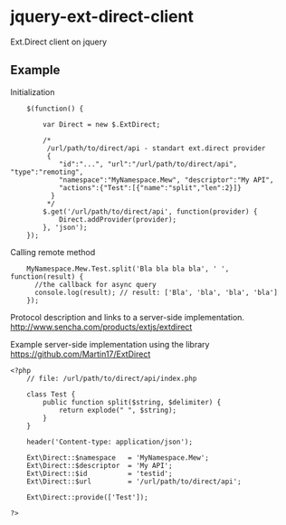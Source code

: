jquery-ext-direct-client
========================

Ext.Direct client on jquery


## Example

Initialization
```
    $(function() {

        var Direct = new $.ExtDirect;

        /*
         /url/path/to/direct/api - standart ext.direct provider
         {
            "id":"...", "url":"/url/path/to/direct/api", "type":"remoting",
            "namespace":"MyNamespace.Mew", "descriptor":"My API",
            "actions":{"Test":[{"name":"split","len":2}]}
          }
         */
        $.get('/url/path/to/direct/api', function(provider) {
            Direct.addProvider(provider);
        }, 'json');
    });
```

Calling remote method
```
    MyNamespace.Mew.Test.split('Bla bla bla bla', ' ', function(result) {
      //the callback for async query
      console.log(result); // result: ['Bla', 'bla', 'bla', 'bla']
    });
```

Protocol description and links to a server-side implementation.
http://www.sencha.com/products/extjs/extdirect


Example server-side implementation using the library https://github.com/Martin17/ExtDirect
```
<?php
    // file: /url/path/to/direct/api/index.php

    class Test {
        public function split($string, $delimiter) {
            return explode(" ", $string);
        }
    } 
    
    header('Content-type: application/json');

    Ext\Direct::$namespace   = 'MyNamespace.Mew';
    Ext\Direct::$descriptor  = 'My API';
    Ext\Direct::$id          = 'testid';
    Ext\Direct::$url         = '/url/path/to/direct/api';

    Ext\Direct::provide(['Test']);

?>
```
